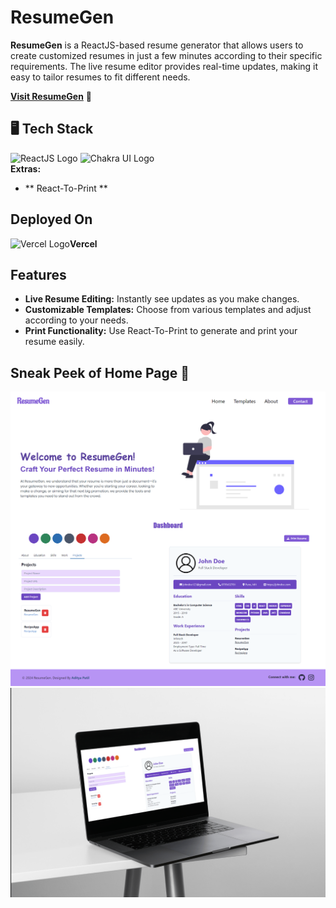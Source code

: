 # ResumeGen

**ResumeGen** is a ReactJS-based resume generator that allows users to create customized resumes in just a few minutes according to their specific requirements. The live resume editor provides real-time updates, making it easy to tailor resumes to fit different needs.

 **[Visit ResumeGen](https://resume-gen-eight.vercel.app/)** 🚀

## 🖥️ Tech Stack
![ReactJS Logo](https://camo.githubusercontent.com/3467eb8e0dc6bdaa8fa6e979185d371ab39c105ec7bd6a01048806b74378d24c/68747470733a2f2f696d672e736869656c64732e696f2f62616467652f52656163742d3230323332413f7374796c653d666f722d7468652d6261646765266c6f676f3d7265616374266c6f676f436f6c6f723d363144414642)
![Chakra UI Logo](https://camo.githubusercontent.com/843f475ecd76831b98d17db8ff059656c45110e72d12eb0df64a7efba0ab6e98/68747470733a2f2f696d672e736869656c64732e696f2f62616467652f4368616b72612d2d55492d3331393739353f7374796c653d666f722d7468652d6261646765266c6f676f3d6368616b72612d7569266c6f676f436f6c6f723d7768697465) <br>
**Extras:** 
  - ** React-To-Print ** 

## **Deployed On**
<img src="https://www.svgrepo.com/show/327408/logo-vercel.svg" alt="Vercel Logo" width="80"/>**Vercel**

## Features
- **Live Resume Editing:** Instantly see updates as you make changes.
- **Customizable Templates:** Choose from various templates and adjust according to your needs.
- **Print Functionality:** Use React-To-Print to generate and print your resume easily.

## Sneak Peek of Home Page 🙈
![WebFull Image](https://github.com/AdityaPatil2006/ResumeGen/blob/main/src/assets/webFullImg.png)
![Mockup Image](https://github.com/AdityaPatil2006/ResumeGen/blob/main/src/assets/mockup.png)
